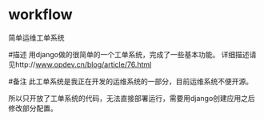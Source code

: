 # workflow
简单运维工单系统

#描述
用django做的很简单的一个工单系统，完成了一些基本功能。
详细描述请见http://www.opdev.cn/blog/article/76.html

#备注
此工单系统是我正在开发的运维系统的一部分，目前运维系统不便开源。

所以只开放了工单系统的代码，无法直接部署运行，需要用django创建应用之后修改部分配置。
